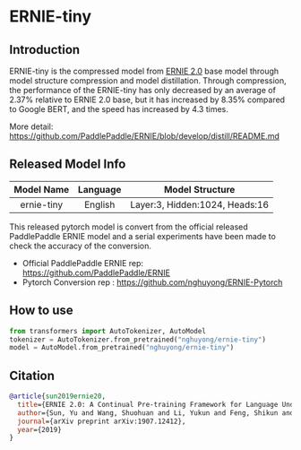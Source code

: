 # ERNIE-tiny

## Introduction
ERNIE-tiny is the compressed model from [ERNIE 2.0](../ernie-2.0-en) base model through model structure compression and model distillation.
Through compression, the performance of the ERNIE-tiny has only decreased by an average of 2.37% relative to ERNIE 2.0 base, 
but it has increased by 8.35% compared to Google BERT, and the speed has increased by 4.3 times.

More detail: https://github.com/PaddlePaddle/ERNIE/blob/develop/distill/README.md

## Released Model Info

|Model Name|Language|Model Structure|
|:---:|:---:|:---:|
|ernie-tiny| English |Layer:3, Hidden:1024, Heads:16|

This released pytorch model is convert from the official released PaddlePaddle ERNIE model and 
a serial experiments have been made to check the accuracy of the conversion.

- Official PaddlePaddle ERNIE rep: https://github.com/PaddlePaddle/ERNIE
- Pytorch Conversion rep :  https://github.com/nghuyong/ERNIE-Pytorch

## How to use
```Python
from transformers import AutoTokenizer, AutoModel
tokenizer = AutoTokenizer.from_pretrained("nghuyong/ernie-tiny")
model = AutoModel.from_pretrained("nghuyong/ernie-tiny")
```

## Citation

```bibtex
@article{sun2019ernie20,
  title={ERNIE 2.0: A Continual Pre-training Framework for Language Understanding},
  author={Sun, Yu and Wang, Shuohuan and Li, Yukun and Feng, Shikun and Tian, Hao and Wu, Hua and Wang, Haifeng},
  journal={arXiv preprint arXiv:1907.12412},
  year={2019} 
}
```